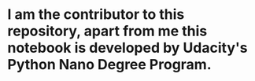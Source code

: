 # I am the contributor to this repository, apart from me this notebook is developed by Udacity's Python Nano Degree Program.

